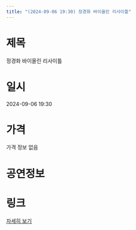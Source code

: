 ```yaml
---
title: "(2024-09-06 19:30) 정경화 바이올린 리사이틀"
---
```


# 제목
정경화 바이올린 리사이틀

# 일시
2024-09-06 19:30

# 가격
가격 정보 없음

# 공연정보
  
  


# 링크
[자세히 보기](https://www.sac.or.kr/site/main/show/show_view?SN=67409 "https://www.sac.or.kr/site/main/show/show_view?SN=67409")
